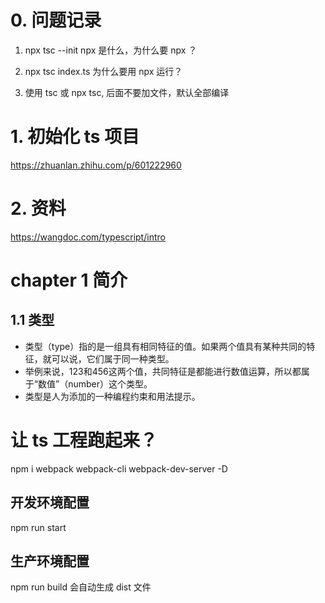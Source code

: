 # 0. 问题记录

1. npx tsc --init npx 是什么，为什么要 npx ？

2. npx tsc index.ts 为什么要用 npx 运行？

3. 使用 tsc 或 npx tsc, 后面不要加文件，默认全部编译


# 1. 初始化 ts 项目

https://zhuanlan.zhihu.com/p/601222960

# 2. 资料

https://wangdoc.com/typescript/intro

# chapter 1 简介

## 1.1 类型
- 类型（type）指的是一组具有相同特征的值。如果两个值具有某种共同的特征，就可以说，它们属于同一种类型。
- 举例来说，123和456这两个值，共同特征是都能进行数值运算，所以都属于“数值”（number）这个类型。
- 类型是人为添加的一种编程约束和用法提示。


# 让 ts 工程跑起来？
npm i webpack webpack-cli webpack-dev-server -D     

## 开发环境配置
npm run start

## 生产环境配置
npm run build 会自动生成 dist 文件

